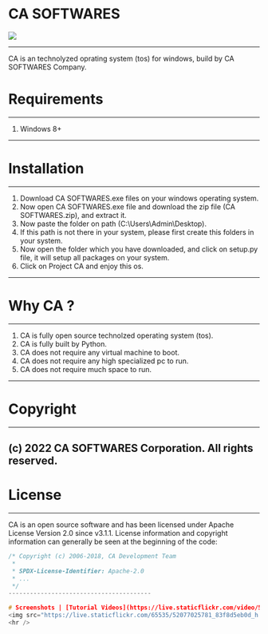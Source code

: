 #                               CA SOFTWARES

<img src="https://live.staticflickr.com/65535/52076051362_6a34284ce4_h.jpg"/>  
<hr />

CA is an technolyzed oprating system (tos) for windows, build by CA SOFTWARES Company.

# Requirements
-------------
1. Windows 8+ 
-------------

# Installation
------------------------------------------------------------------------------------------------------------------------
1. Download CA SOFTWARES.exe files on your windows operating system.
2. Now open CA SOFTWARES.exe file and download the zip file (CA SOFTWARES.zip), and extract it.
3. Now paste the folder on path (C:\Users\Admin\Desktop).
4. If this path is not there in your system, please first create this folders in your system.
5. Now open the folder which you have downloaded, and click on setup.py file, it will setup all packages on your system.
6. Click on Project CA and enjoy this os.
------------------------------------------------------------------------------------------------------------------------

# Why CA ?
-------------------------------------------------------------
1. CA is fully open source technolzed operating system (tos).
2. CA is fully built by Python.
3. CA does not require any virtual machine to boot.
4. CA does not require any high specialized pc to run.
5. CA does not require much space to run.
-------------------------------------------------------------


# Copyright
-------------------------------------------------------
(c) 2022 CA SOFTWARES Corporation. All rights reserved.
-------------------------------------------------------

# License
----------------------------------------
CA is an open source software and has been licensed under Apache License Version 2.0 since v3.1.1. License information and copyright information can generally be seen at the beginning of the code:

```c
/* Copyright (c) 2006-2018, CA Development Team
 *
 * SPDX-License-Identifier: Apache-2.0
 * ...
 */
----------------------------------------

# Screenshots | [Tutorial Videos](https://live.staticflickr.com/video/52077088423/c42a4c6ec2/1080p.mp4?s=eyJpIjo1MjA3NzA4ODQyMywiZSI6MTY1MjY5NTc4NywicyI6IjlhMDk3MTE5ZDc5NDQ2N2Y4Mjc0NWM4ZWQzMjEwNzliMDkxMDRjMDYiLCJ2IjoxfQ)
<img src="https://live.staticflickr.com/65535/52077025781_83f8d5eb0d_h.jpg"/>  
<hr />



